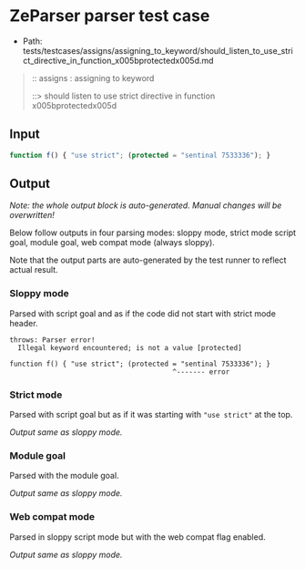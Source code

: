 # ZeParser parser test case

- Path: tests/testcases/assigns/assigning_to_keyword/should_listen_to_use_strict_directive_in_function_x005bprotectedx005d.md

> :: assigns : assigning to keyword
>
> ::> should listen to use strict directive in function x005bprotectedx005d

## Input

`````js
function f() { "use strict"; (protected = "sentinal 7533336"); }
`````

## Output

_Note: the whole output block is auto-generated. Manual changes will be overwritten!_

Below follow outputs in four parsing modes: sloppy mode, strict mode script goal, module goal, web compat mode (always sloppy).

Note that the output parts are auto-generated by the test runner to reflect actual result.

### Sloppy mode

Parsed with script goal and as if the code did not start with strict mode header.

`````
throws: Parser error!
  Illegal keyword encountered; is not a value [protected]

function f() { "use strict"; (protected = "sentinal 7533336"); }
                                        ^------- error
`````

### Strict mode

Parsed with script goal but as if it was starting with `"use strict"` at the top.

_Output same as sloppy mode._

### Module goal

Parsed with the module goal.

_Output same as sloppy mode._

### Web compat mode

Parsed in sloppy script mode but with the web compat flag enabled.

_Output same as sloppy mode._
